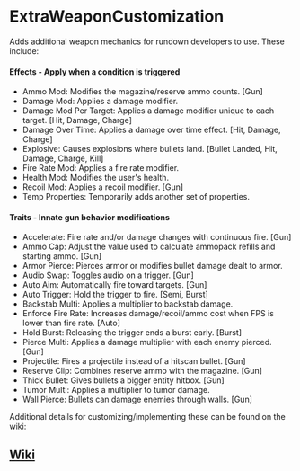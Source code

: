 # ExtraWeaponCustomization

Adds additional weapon mechanics for rundown developers to use. These include:

#### Effects - Apply when a condition is triggered
- Ammo Mod: Modifies the magazine/reserve ammo counts. [Gun]
- Damage Mod: Applies a damage modifier.
- Damage Mod Per Target: Applies a damage modifier unique to each target. [Hit, Damage, Charge]
- Damage Over Time: Applies a damage over time effect. [Hit, Damage, Charge]
- Explosive: Causes explosions where bullets land. [Bullet Landed, Hit, Damage, Charge, Kill]
- Fire Rate Mod: Applies a fire rate modifier.
- Health Mod: Modifies the user's health.
- Recoil Mod: Applies a recoil modifier. [Gun]
- Temp Properties: Temporarily adds another set of properties.

#### Traits - Innate gun behavior modifications
- Accelerate: Fire rate and/or damage changes with continuous fire. [Gun]
- Ammo Cap: Adjust the value used to calculate ammopack refills and starting ammo. [Gun]
- Armor Pierce: Pierces armor or modifies bullet damage dealt to armor.
- Audio Swap: Toggles audio on a trigger. [Gun]
- Auto Aim: Automatically fire toward targets. [Gun]
- Auto Trigger: Hold the trigger to fire. [Semi, Burst]
- Backstab Multi: Applies a multiplier to backstab damage.
- Enforce Fire Rate: Increases damage/recoil/ammo cost when FPS is lower than fire rate. [Auto]
- Hold Burst: Releasing the trigger ends a burst early. [Burst]
- Pierce Multi: Applies a damage multiplier with each enemy pierced. [Gun]
- Projectile: Fires a projectile instead of a hitscan bullet. [Gun]
- Reserve Clip: Combines reserve ammo with the magazine. [Gun]
- Thick Bullet: Gives bullets a bigger entity hitbox. [Gun]
- Tumor Multi: Applies a multiplier to tumor damage.
- Wall Pierce: Bullets can damage enemies through walls. [Gun]

Additional details for customizing/implementing these can be found on the wiki:

## [Wiki](https://github.com/Dinorush/ExtraWeaponCustomization/wiki)

